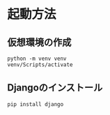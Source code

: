 # 起動方法

## 仮想環境の作成

    python -m venv venv
    venv/Scripts/activate


## Djangoのインストール

    pip install django